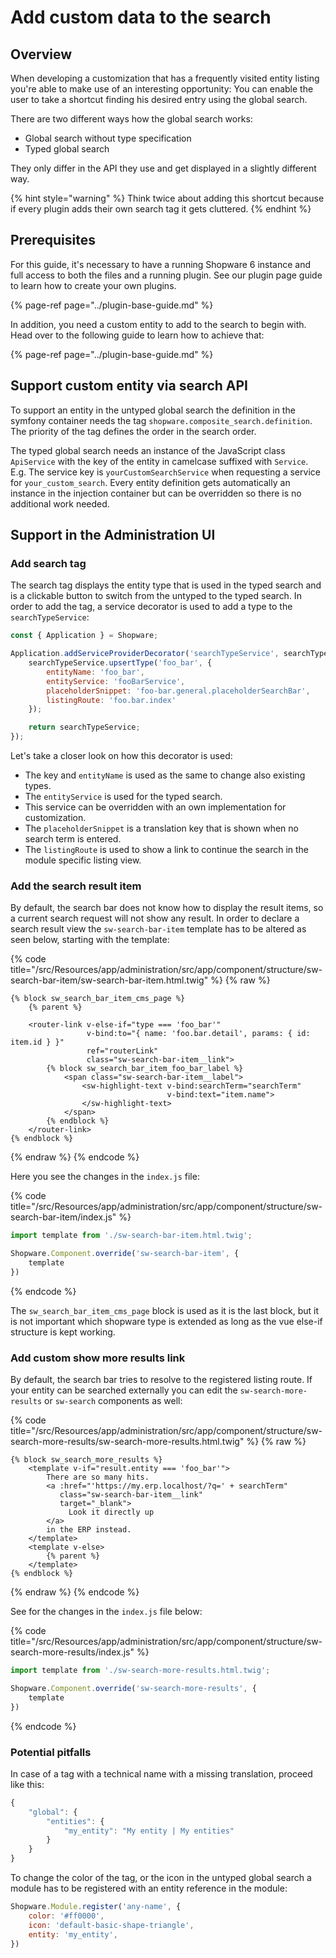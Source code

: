 # Add custom data to the search

## Overview

When developing a customization that has a frequently visited entity listing you're able to make use of an interesting opportunity: You can enable the user to take a shortcut finding his desired entry using the global search.

There are two different ways how the global search works:

* Global search without type specification
* Typed global search

They only differ in the API they use and get displayed in a slightly different way.

{% hint style="warning" %}
Think twice about adding this shortcut because if every plugin adds their own search tag it gets cluttered.
{% endhint %}

## Prerequisites

For this guide, it's necessary to have a running Shopware 6 instance and full access to both the files and a running plugin. See our plugin page guide to learn how to create your own plugins.

{% page-ref page="../plugin-base-guide.md" %}

In addition, you need a custom entity to add to the search to begin with. Head over to the following guide to learn how to achieve that:

{% page-ref page="../plugin-base-guide.md" %}

## Support custom entity via search API

To support an entity in the untyped global search the definition in the symfony container needs the tag `shopware.composite_search.definition`. The priority of the tag defines the order in the search order.

The typed global search needs an instance of the JavaScript class `ApiService` with the key of the entity in camelcase suffixed with `Service`. E.g. The service key is `yourCustomSearchService` when requesting a service for `your_custom_search`. Every entity definition gets automatically an instance in the injection container but can be overridden so there is no additional work needed.

## Support in the Administration UI

### Add search tag

The search tag displays the entity type that is used in the typed search and is a clickable button to switch from the untyped to the typed search. In order to add the tag, a service decorator is used to add a type to the `searchTypeService`:

```javascript
const { Application } = Shopware;

Application.addServiceProviderDecorator('searchTypeService', searchTypeService => {
    searchTypeService.upsertType('foo_bar', {
        entityName: 'foo_bar',
        entityService: 'fooBarService',
        placeholderSnippet: 'foo-bar.general.placeholderSearchBar',
        listingRoute: 'foo.bar.index'
    });

    return searchTypeService;
});
```

Let's take a closer look on how this decorator is used:

* The key and `entityName` is used as the same to change also existing types.
* The `entityService` is used for the typed search.
* This service can be overridden with an own implementation for customization.
* The `placeholderSnippet` is a translation key that is shown when no search term is entered.
* The `listingRoute` is used to show a link to continue the search in the module specific listing view.

### Add the search result item

By default, the search bar does not know how to display the result items, so a current search request will not show any result. In order to declare a search result view the `sw-search-bar-item` template has to be altered as seen below, starting with the template:

{% code title="<plugin root>/src/Resources/app/administration/src/app/component/structure/sw-search-bar-item/sw-search-bar-item.html.twig" %}
{% raw %}
```text
{% block sw_search_bar_item_cms_page %}
    {% parent %}

    <router-link v-else-if="type === 'foo_bar'"
                 v-bind:to="{ name: 'foo.bar.detail', params: { id: item.id } }"
                 ref="routerLink"
                 class="sw-search-bar-item__link">
        {% block sw_search_bar_item_foo_bar_label %}
            <span class="sw-search-bar-item__label">
                <sw-highlight-text v-bind:searchTerm="searchTerm"
                                   v-bind:text="item.name">
                </sw-highlight-text>
            </span>
        {% endblock %}
    </router-link>
{% endblock %}
```
{% endraw %}
{% endcode %}

Here you see the changes in the `index.js` file:

{% code title="<plugin root>/src/Resources/app/administration/src/app/component/structure/sw-search-bar-item/index.js" %}
```javascript
import template from './sw-search-bar-item.html.twig';

Shopware.Component.override('sw-search-bar-item', {
    template
})
```
{% endcode %}

The `sw_search_bar_item_cms_page` block is used as it is the last block, but it is not important which shopware type is extended as long as the vue else-if structure is kept working.

### Add custom show more results link

By default, the search bar tries to resolve to the registered listing route. If your entity can be searched externally you can edit the `sw-search-more-results` or `sw-search` components as well:

{% code title="<plugin root>/src/Resources/app/administration/src/app/component/structure/sw-search-more-results/sw-search-more-results.html.twig" %}
{% raw %}
```text
{% block sw_search_more_results %}
    <template v-if="result.entity === 'foo_bar'">
        There are so many hits.
        <a :href="'https://my.erp.localhost/?q=' + searchTerm"
           class="sw-search-bar-item__link"
           target="_blank">
             Look it directly up
        </a>
        in the ERP instead.
    </template>
    <template v-else>
        {% parent %}
    </template>
{% endblock %}
```
{% endraw %}
{% endcode %}

See for the changes in the `index.js` file below:

{% code title="<plugin root>/src/Resources/app/administration/src/app/component/structure/sw-search-more-results/index.js" %}
```javascript
import template from './sw-search-more-results.html.twig';

Shopware.Component.override('sw-search-more-results', {
    template
})
```
{% endcode %}

### Potential pitfalls

In case of a tag with a technical name with a missing translation, proceed like this:

```javascript
{
    "global": {
        "entities": {
            "my_entity": "My entity | My entities"
        }
    }
}
```

To change the color of the tag, or the icon in the untyped global search a module has to be registered with an entity reference in the module:

```javascript
Shopware.Module.register('any-name', {
    color: '#ff0000',
    icon: 'default-basic-shape-triangle',
    entity: 'my_entity',
})
```

